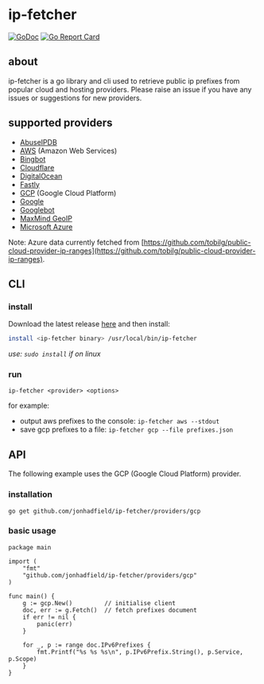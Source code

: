 # ip-fetcher

[![GoDoc](https://godoc.org/github.com/jonhadfield/ip-fetcher?status.svg)](https://pkg.go.dev/github.com/jonhadfield/ip-fetcher)
[![Go Report Card](https://goreportcard.com/badge/github.com/jonhadfield/ip-fetcher)](https://goreportcard.com/report/github.com/jonhadfield/ip-fetcher)

## about

ip-fetcher is a go library and cli used to retrieve public ip prefixes from popular cloud and hosting providers.
Please raise an issue if you have any issues or suggestions for new providers.

## supported providers

- <a href="https://www.abuseipdb.com/" target="_blank">AbuseIPDB</a>
- <a href="https://aws.amazon.com/" target="_blank">AWS</a> (Amazon Web Services)
- <a href="https://www.bing.com/webmasters/help/which-crawlers-does-bing-use-8c184ec0" target="_blank">Bingbot</a>
- <a href="https://www.cloudflare.com/" target="_blank">Cloudflare</a>
- <a href="https://www.digitalocean.com/" target="_blank">DigitalOcean</a>
- <a href="https://www.fastly.com/" target="_blank">Fastly</a>
- <a href="https://cloud.google.com/" target="_blank">GCP</a> (Google Cloud Platform)
- <a href="https://www.google.com/" target="_blank">Google</a>
- <a href="https://developers.google.com/search/docs/crawling-indexing/googlebot" target="_blank">Googlebot</a>
- <a href="https://www.maxmind.com" target="_blank">MaxMind GeoIP</a>
- <a href="https://azure.microsoft.com" target="_blank">Microsoft Azure</a>

Note: Azure data currently fetched from [https://github.com/tobilg/public-cloud-provider-ip-ranges](https://github.com/tobilg/public-cloud-provider-ip-ranges).

## CLI

### install

Download the latest release [here](https://github.com/jonhadfield/ip-fetcher/releases) and then install:

```bash
install <ip-fetcher binary> /usr/local/bin/ip-fetcher
```
_use: `sudo install` if on linux_

### run

```
ip-fetcher <provider> <options>
```
for example:
- output aws prefixes to the console: `ip-fetcher aws --stdout`
- save gcp prefixes to a file: `ip-fetcher gcp --file prefixes.json`

## API

The following example uses the GCP (Google Cloud Platform) provider.

### installation
```
go get github.com/jonhadfield/ip-fetcher/providers/gcp
```
### basic usage
```
package main

import (
    "fmt"
    "github.com/jonhadfield/ip-fetcher/providers/gcp"
)

func main() {
    g := gcp.New()         // initialise client
    doc, err := g.Fetch()  // fetch prefixes document
    if err != nil {
        panic(err)
    }

    for _, p := range doc.IPv6Prefixes {
        fmt.Printf("%s %s %s\n", p.IPv6Prefix.String(), p.Service, p.Scope)
    }
}
```

